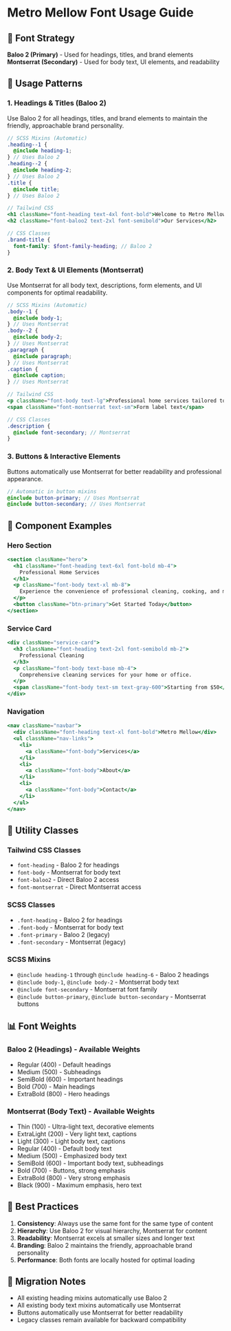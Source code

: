 # Metro Mellow Font Usage Guide

## 🎨 Font Strategy

**Baloo 2 (Primary)** - Used for headings, titles, and brand elements
**Montserrat (Secondary)** - Used for body text, UI elements, and readability

## 📝 Usage Patterns

### 1. Headings & Titles (Baloo 2)

Use Baloo 2 for all headings, titles, and brand elements to maintain the friendly, approachable brand personality.

```scss
// SCSS Mixins (Automatic)
.heading--1 {
  @include heading-1;
} // Uses Baloo 2
.heading--2 {
  @include heading-2;
} // Uses Baloo 2
.title {
  @include title;
} // Uses Baloo 2
```

```jsx
// Tailwind CSS
<h1 className="font-heading text-4xl font-bold">Welcome to Metro Mellow</h1>
<h2 className="font-baloo2 text-2xl font-semibold">Our Services</h2>
```

```scss
// CSS Classes
.brand-title {
  font-family: $font-family-heading; // Baloo 2
}
```

### 2. Body Text & UI Elements (Montserrat)

Use Montserrat for all body text, descriptions, form elements, and UI components for optimal readability.

```scss
// SCSS Mixins (Automatic)
.body--1 {
  @include body-1;
} // Uses Montserrat
.body--2 {
  @include body-2;
} // Uses Montserrat
.paragraph {
  @include paragraph;
} // Uses Montserrat
.caption {
  @include caption;
} // Uses Montserrat
```

```jsx
// Tailwind CSS
<p className="font-body text-lg">Professional home services tailored to your needs.</p>
<span className="font-montserrat text-sm">Form label text</span>
```

```scss
// CSS Classes
.description {
  @include font-secondary; // Montserrat
}
```

### 3. Buttons & Interactive Elements

Buttons automatically use Montserrat for better readability and professional appearance.

```scss
// Automatic in button mixins
@include button-primary; // Uses Montserrat
@include button-secondary; // Uses Montserrat
```

## 🎯 Component Examples

### Hero Section

```jsx
<section className="hero">
  <h1 className="font-heading text-6xl font-bold mb-4">
    Professional Home Services
  </h1>
  <p className="font-body text-xl mb-8">
    Experience the convenience of professional cleaning, cooking, and more.
  </p>
  <button className="btn-primary">Get Started Today</button>
</section>
```

### Service Card

```jsx
<div className="service-card">
  <h3 className="font-heading text-2xl font-semibold mb-2">
    Professional Cleaning
  </h3>
  <p className="font-body text-base mb-4">
    Comprehensive cleaning services for your home or office.
  </p>
  <span className="font-body text-sm text-gray-600">Starting from $50</span>
</div>
```

### Navigation

```jsx
<nav className="navbar">
  <div className="font-heading text-xl font-bold">Metro Mellow</div>
  <ul className="nav-links">
    <li>
      <a className="font-body">Services</a>
    </li>
    <li>
      <a className="font-body">About</a>
    </li>
    <li>
      <a className="font-body">Contact</a>
    </li>
  </ul>
</nav>
```

## 🔧 Utility Classes

### Tailwind CSS Classes

- `font-heading` - Baloo 2 for headings
- `font-body` - Montserrat for body text
- `font-baloo2` - Direct Baloo 2 access
- `font-montserrat` - Direct Montserrat access

### SCSS Classes

- `.font-heading` - Baloo 2 for headings
- `.font-body` - Montserrat for body text
- `.font-primary` - Baloo 2 (legacy)
- `.font-secondary` - Montserrat (legacy)

### SCSS Mixins

- `@include heading-1` through `@include heading-6` - Baloo 2 headings
- `@include body-1`, `@include body-2` - Montserrat body text
- `@include font-secondary` - Montserrat font family
- `@include button-primary`, `@include button-secondary` - Montserrat buttons

## 📊 Font Weights

### Baloo 2 (Headings) - Available Weights

- Regular (400) - Default headings
- Medium (500) - Subheadings
- SemiBold (600) - Important headings
- Bold (700) - Main headings
- ExtraBold (800) - Hero headings

### Montserrat (Body Text) - Available Weights

- Thin (100) - Ultra-light text, decorative elements
- ExtraLight (200) - Very light text, captions
- Light (300) - Light body text, captions
- Regular (400) - Default body text
- Medium (500) - Emphasized body text
- SemiBold (600) - Important body text, subheadings
- Bold (700) - Buttons, strong emphasis
- ExtraBold (800) - Very strong emphasis
- Black (900) - Maximum emphasis, hero text

## 🎨 Best Practices

1. **Consistency**: Always use the same font for the same type of content
2. **Hierarchy**: Use Baloo 2 for visual hierarchy, Montserrat for content
3. **Readability**: Montserrat excels at smaller sizes and longer text
4. **Branding**: Baloo 2 maintains the friendly, approachable brand personality
5. **Performance**: Both fonts are locally hosted for optimal loading

## 🔄 Migration Notes

- All existing heading mixins automatically use Baloo 2
- All existing body text mixins automatically use Montserrat
- Buttons automatically use Montserrat for better readability
- Legacy classes remain available for backward compatibility
